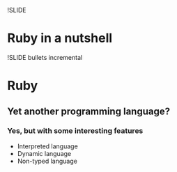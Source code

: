 !SLIDE 
# Ruby in a nutshell #

!SLIDE bullets incremental
# Ruby #
## Yet another programming language? ##

### Yes, but with some interesting features ###

* Interpreted language
* Dynamic language
* Non-typed language
